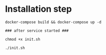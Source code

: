 # Installation step
```
docker-compose build && docker-compose up -d

### after service started ###

chmod +x init.sh

./init.sh
```
